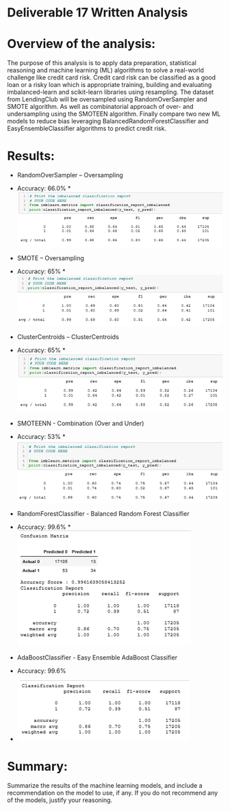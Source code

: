 # Deliverable 17 Written Analysis


# Overview of the analysis:
The purpose of this analysis is to apply data preparation, statistical reasoning and machine learning (ML) algorithms to solve a real-world challenge like credit card risk.  Credit card risk can be classified as a good loan or a risky loan which is appropriate training, building and evaluating imbalanced-learn and scikit-learn libraries using resampling.  The dataset from LendingClub will be oversampled using RandomOverSampler and SMOTE algorithm.  As well as combinatorial approach of over- and undersampling using the SMOTEEN algorithm. Finally compare two new ML models to reduce bias leveraging BalancedRandomForestClassifier and EasyEnsembleClassifier algorithms to predict credit risk.

# Results: 

* RandomOverSampler – Oversampling
* Accuracy: 66.0%
*![ RandomOverSample]( https://github.com/mfGWU/Credit_Risk_Analysis/blob/main/img/RandomOverSampler.PNG "RandomOverSample")


* SMOTE – Oversampling
* Accuracy: 65%
*![ SMOTE]( https://github.com/mfGWU/Credit_Risk_Analysis/blob/main/img/SMOTE.PNG "SMOTE ")


* ClusterCentroids – ClusterCentroids
* Accuracy: 65%
*![ ClusterCentroids]( https://github.com/mfGWU/Credit_Risk_Analysis/blob/main/img/ClusterCentroids.PNG " ClusterCentroids ")


* SMOTEENN - Combination (Over and Under)
* Accuracy: 53%
*![ SMOTEENN]( https://github.com/mfGWU/Credit_Risk_Analysis/blob/main/img/SMOTEENN.PNG " SMOTEENN ")


* RandomForestClassifier - Balanced Random Forest Classifier
* Accuracy: 99.6%
*![ RandomForestClassifier]( https://github.com/mfGWU/Credit_Risk_Analysis/blob/main/img/RandomForestClassifier.PNG " RandomForestClassifier ")

* AdaBoostClassifier - Easy Ensemble AdaBoost Classifier
* Accuracy: 99.6%
* ![ AdaBoostClassifier]( https://github.com/mfGWU/Credit_Risk_Analysis/blob/main/img/AdaBoostClassifier.PNG " AdaBoostClassifier ")


# Summary: 
Summarize the results of the machine learning models, and include a recommendation on the model to use, if any. If you do not recommend any of the models, justify your reasoning.
